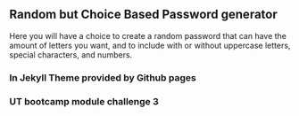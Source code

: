 ## Random but Choice Based Password generator
Here you will have a choice to create a random password that can have the amount of letters you want, and to include with or without uppercase letters, special characters, and numbers.

### In Jekyll Theme provided by Github pages
### UT bootcamp module challenge 3

